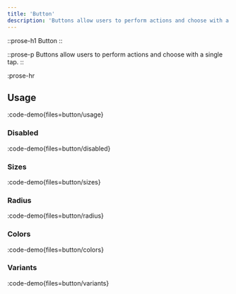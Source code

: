 ```yaml
---
title: 'Button'
description: 'Buttons allow users to perform actions and choose with a single tap.'
---
```


::prose-h1
Button
::

::prose-p
Buttons allow users to perform actions and choose with a single tap.
::

:prose-hr

## Usage

:code-demo{files=button/usage}

### Disabled

:code-demo{files=button/disabled}

### Sizes

:code-demo{files=button/sizes}

### Radius

:code-demo{files=button/radius}

### Colors

:code-demo{files=button/colors}

### Variants

:code-demo{files=button/variants}

